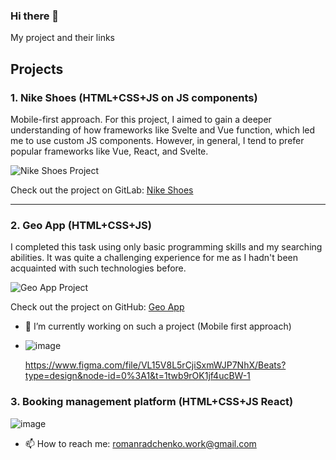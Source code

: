 ### Hi there 👋

My project and their links

## Projects

### 1. Nike Shoes (HTML+CSS+JS on JS components)
Mobile-first approach.
For this project, I aimed to gain a deeper understanding of how frameworks like Svelte and Vue function, which led me to use custom JS components. However, in general, I tend to prefer popular frameworks like Vue, React, and Svelte.

![Nike Shoes Project](https://github.com/nodenwwsfww/nodenwwsfww/assets/54706661/5472419d-aa33-416b-a118-b2c5878dbea3)

Check out the project on GitLab: [Nike Shoes](https://gitlab.com/nodenwwsfww/nike-shoes)

---

### 2. Geo App (HTML+CSS+JS)
I completed this task using only basic programming skills and my searching abilities. It was quite a challenging experience for me as I hadn't been acquainted with such technologies before.

![Geo App Project](https://github.com/nodenwwsfww/nodenwwsfww/assets/54706661/8594ebaf-d9ba-4e60-bd32-5c1b9846b813)

Check out the project on GitHub: [Geo App](https://github.com/nodenwwsfww/geo-app)


- 🔭 I’m currently working on such a project (Mobile first approach)
- ![image](https://github.com/nodenwwsfww/nodenwwsfww/assets/54706661/bafbec47-2e90-41d9-a106-0affba1f47ab)

  https://www.figma.com/file/VL15V8L5rCjiSxmWJP7NhX/Beats?type=design&node-id=0%3A1&t=1twb9rOK1jf4ucBW-1

### 3. Booking management platform (HTML+CSS+JS React)
![image](https://github.com/nodenwwsfww/nodenwwsfww/assets/54706661/d5f9ef2c-443c-43f7-b97e-6bc432b72af5)


- 📫 How to reach me: romanradchenko.work@gmail.com
